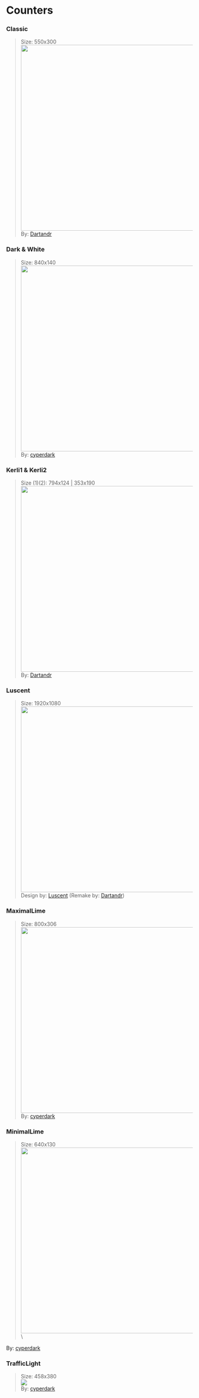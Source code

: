 
# Counters

### Classic

> Size: 550x300\
<img  src="https://i.imgur.com/GTHccbl.jpg"  width="500">\
By: [Dartandr][1]<br>
  

### Dark & White

> Size: 840x140\
<img  src="https://i.imgur.com/mBN375B.jpg"  width="500">\
By: [cyperdark][2]<br>

  

### Kerli1 & Kerli2

> Size (1)(2): 794x124 | 353x190\
<img  src="https://i.imgur.com/n2w260o.jpg"  width="500">\
By: [Dartandr][1]<br>

  

### Luscent

> Size: 1920x1080\
<img  src="https://i.imgur.com/oxTPp21.jpg"  width="500">\
Design by: [Luscent][3] (Remake by: [Dartandr][1])<br>

  

### MaximalLime

> Size: 800x306\
<img  src="https://i.imgur.com/aNE00h3.jpg"  width="500">\
By: [cyperdark][2]<br>

  

### MinimalLime

> Size: 640x130\
<img  src="https://i.imgur.com/FkYX8E7.jpg"  width="500">\

By: [cyperdark][2]<br>
  

### TrafficLight

> Size: 458x380\
<img  src="https://i.imgur.com/MGy5igb.jpg">\
By: [cyperdark][2]<br>
  

[1]: https://github.com/Dartandr

[2]: https://github.com/cyperdark

[3]: https://github.com/inix1257
